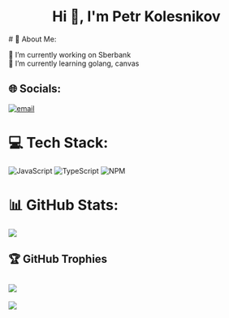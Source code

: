 <h1 align="center">Hi 👋, I'm Petr Kolesnikov</h1>
# 💫 About Me:

🔭 I’m currently working on Sberbank<br>🌱 I’m currently learning golang, canvas

## 🌐 Socials:
[![email](https://img.shields.io/badge/Email-D14836?logo=gmail&logoColor=white)](mailto:ptrklsnkv@gmail.com) 
# 💻 Tech Stack:
![JavaScript](https://img.shields.io/badge/javascript-%23323330.svg?style=for-the-badge&logo=javascript&logoColor=%23F7DF1E) ![TypeScript](https://img.shields.io/badge/typescript-%23007ACC.svg?style=for-the-badge&logo=typescript&logoColor=white) ![NPM](https://img.shields.io/badge/NPM-%23CB3837.svg?style=for-the-badge&logo=npm&logoColor=white)
# 📊 GitHub Stats:
![](https://github-readme-streak-stats.herokuapp.com/?user=KolesnikovP&theme=dark&hide_border=false)<br/>

## 🏆 GitHub Trophies
![](https://github-profile-trophy.vercel.app/?username=KolesnikovP&theme=github_dark&no-frame=false&no-bg=true&margin-w=4)
---
[![](https://visitcount.itsvg.in/api?id=KolesnikovP&icon=0&color=0)](https://visitcount.itsvg.in)
<!-- Proudly created with GPRM ( https://gprm.itsvg.in ) -->
